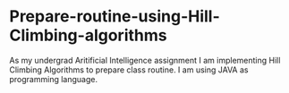 # Prepare-routine-using-Hill-Climbing-algorithms
As my undergrad Aritificial Intelligence assignment I am implementing Hill Climbing Algorithms to prepare class routine. I am using JAVA as programming language.
